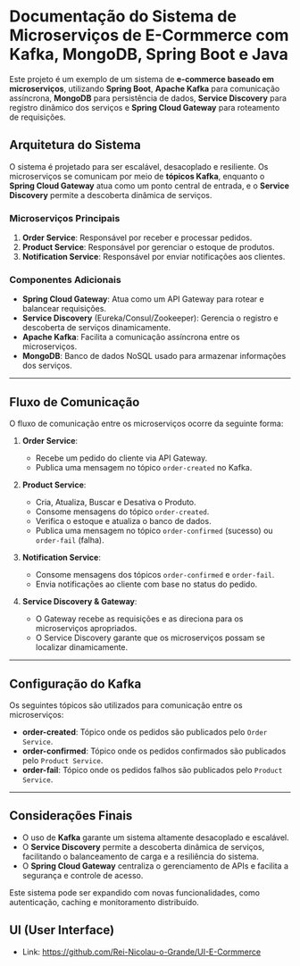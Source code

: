 # Documentação do Sistema de Microserviços de E-Cormmerce com Kafka, MongoDB, Spring Boot e Java

Este projeto é um exemplo de um sistema de **e-commerce baseado em microserviços**, utilizando **Spring Boot**, **Apache Kafka** para comunicação assíncrona, **MongoDB** para persistência de dados, **Service Discovery** para registro dinâmico dos serviços e **Spring Cloud Gateway** para roteamento de requisições.

## Arquitetura do Sistema

O sistema é projetado para ser escalável, desacoplado e resiliente. Os microserviços se comunicam por meio de **tópicos Kafka**, enquanto o **Spring Cloud Gateway** atua como um ponto central de entrada, e o **Service Discovery** permite a descoberta dinâmica de serviços.

### Microserviços Principais

1.  **Order Service**: Responsável por receber e processar pedidos.
2.  **Product Service**: Responsável por gerenciar o estoque de produtos.
3.  **Notification Service**: Responsável por enviar notificações aos clientes.

### Componentes Adicionais

-   **Spring Cloud Gateway**: Atua como um API Gateway para rotear e balancear requisições.
-   **Service Discovery** (Eureka/Consul/Zookeeper): Gerencia o registro e descoberta de serviços dinamicamente.
-   **Apache Kafka**: Facilita a comunicação assíncrona entre os microserviços.
-   **MongoDB**: Banco de dados NoSQL usado para armazenar informações dos serviços.

----------

## Fluxo de Comunicação

O fluxo de comunicação entre os microserviços ocorre da seguinte forma:

1.  **Order Service**:

    -   Recebe um pedido do cliente via API Gateway.
    -   Publica uma mensagem no tópico `order-created` no Kafka.
2.  **Product Service**:

    -   Cria, Atualiza, Buscar e Desativa  o Produto.
    -   Consome mensagens do tópico `order-created`.
    -   Verifica o estoque e atualiza o banco de dados.
    -   Publica uma mensagem no tópico `order-confirmed` (sucesso) ou `order-fail` (falha).
3.  **Notification Service**:

    -   Consome mensagens dos tópicos `order-confirmed` e `order-fail`.
    -   Envia notificações ao cliente com base no status do pedido.
4.  **Service Discovery & Gateway**:

    -   O Gateway recebe as requisições e as direciona para os microserviços apropriados.
    -   O Service Discovery garante que os microserviços possam se localizar dinamicamente.

----------

## Configuração do Kafka

Os seguintes tópicos são utilizados para comunicação entre os microserviços:

-   **order-created**: Tópico onde os pedidos são publicados pelo `Order Service`.
-   **order-confirmed**: Tópico onde os pedidos confirmados são publicados pelo `Product Service`.
-   **order-fail**: Tópico onde os pedidos falhos são publicados pelo `Product Service`.

----------

## Considerações Finais

-   O uso de **Kafka** garante um sistema altamente desacoplado e escalável.
-   O **Service Discovery** permite a descoberta dinâmica de serviços, facilitando o balanceamento de carga e a resiliência do sistema.
-   O **Spring Cloud Gateway** centraliza o gerenciamento de APIs e facilita a segurança e controle de acesso.

Este sistema pode ser expandido com novas funcionalidades, como autenticação, caching e monitoramento distribuído.

## UI (User Interface)
-  Link: https://github.com/Rei-Nicolau-o-Grande/UI-E-Cormmerce
